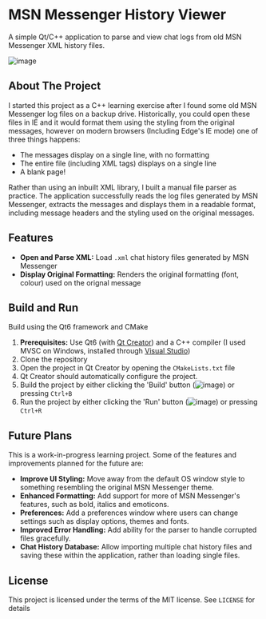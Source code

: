 # MSN Messenger History Viewer

A simple Qt/C++ application to parse and view chat logs from old MSN Messenger XML history files.

![image](https://github.com/user-attachments/assets/f742c36b-cbbd-471f-aea6-29999955bebd)

## About The Project

I started this project as a C++ learning exercise after I found some old MSN Messenger log files on a backup drive. Historically, you could open these files in IE and it would format them using the styling from the original messages, however on modern browsers (Including Edge's IE mode) one of three things happens:
- The messages display on a single line, with no formatting
- The entire file (including XML tags) displays on a single line
- A blank page!

Rather than using an inbuilt XML library, I built a manual file parser as practice. The application successfully reads the log files generated by MSN Messenger, extracts the messages and displays them in a readable format, including message headers and the styling used on the original messages.

## Features

- **Open and Parse XML:** Load `.xml` chat history files generated by MSN Messenger
- **Display Original Formatting:** Renders the original formatting (font, colour) used on the orignal message

## Build and Run
Build using the Qt6 framework and CMake

1. **Prerequisites:** Use Qt6 (with [Qt Creator](https://www.qt.io/product/development-tools)) and a C++ compiler (I used MVSC on Windows, installed through [Visual Studio](https://visualstudio.microsoft.com/downloads/))
2. Clone the repository
3. Open the project in Qt Creator by opening the `CMakeLists.txt` file
4. Qt Creator should automatically configure the project.
5. Build the project by either clicking the 'Build' button (![image](https://github.com/user-attachments/assets/2625d171-ff9c-46df-af98-b18848055856)) or pressing `Ctrl+B`
6. Run the project by either clicking the 'Run' button (![image](https://github.com/user-attachments/assets/1016fe8c-f5c4-43fb-96d7-9183c37824fb))  or pressing `Ctrl+R`

## Future Plans

This is a work-in-progress learning project. Some of the features and improvements planned for the future are:
- **Improve UI Styling:** Move away from the default OS window style to something resembling the original MSN Messenger theme.
- **Enhanced Formatting:** Add support for more of MSN Messenger's features, such as bold, italics and emoticons.
- **Preferences:** Add a preferences window where users can change settings such as display options, themes and fonts.
- **Improved Error Handling:** Add ability for the parser to handle corrupted files gracefully.
- **Chat History Database:** Allow importing multiple chat history files and saving these within the application, rather than loading single files.

## License

This project is licensed under the terms of the MIT license. See `LICENSE` for details
